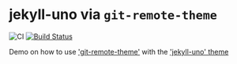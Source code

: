 # jekyll-uno via `git-remote-theme`

![CI](https://github.com/bopoh13/jekyll-uno/workflows/Jekyll%20site%20CI/badge.svg?branch=master)
[![Build Status](https://travis-ci.org/matthiaslischka/jekyll-uno-remote-theme-demo.svg?branch=master)](https://travis-ci.org/matthiaslischka/jekyll-uno-remote-theme-demo)

Demo on how to use ['git-remote-theme'](https://github.com/benbalter/jekyll-remote-theme) with the ['jekyll-uno' theme](https://github.com/joshgerdes/jekyll-uno)